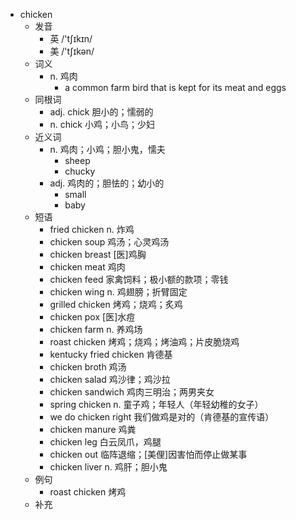 - chicken
  - 发音
    - 英 /'tʃɪkɪn/
    - 美 /'tʃɪkən/
  - 词义
    - n. 鸡肉
      - a common farm bird that is kept for its meat and eggs
  - 同根词
    - adj. chick 胆小的；懦弱的
    - n. chick 小鸡；小鸟；少妇
  - 近义词
    - n. 鸡肉；小鸡；胆小鬼，懦夫
      - sheep
      - chucky
    - adj. 鸡肉的；胆怯的；幼小的
      - small
      - baby
  - 短语
    - fried chicken n. 炸鸡
    - chicken soup 鸡汤；心灵鸡汤
    - chicken breast [医]鸡胸
    - chicken meat 鸡肉
    - chicken feed 家禽饲料；极小额的款项；零钱
    - chicken wing n. 鸡翅膀；折臂固定
    - grilled chicken 烤鸡；烧鸡；炙鸡
    - chicken pox [医]水痘
    - chicken farm n. 养鸡场
    - roast chicken 烤鸡；烧鸡；烤油鸡；片皮脆烧鸡
    - kentucky fried chicken 肯德基
    - chicken broth 鸡汤
    - chicken salad 鸡沙律；鸡沙拉
    - chicken sandwich 鸡肉三明治；两男夹女
    - spring chicken n. 童子鸡；年轻人（年轻幼稚的女子）
    - we do chicken right 我们做鸡是对的（肯德基的宣传语）
    - chicken manure 鸡粪
    - chicken leg 白云凤爪，鸡腿
    - chicken out 临阵退缩；[美俚]因害怕而停止做某事
    - chicken liver n. 鸡肝；胆小鬼
  - 例句
    - roast chicken 烤鸡
  - 补充
